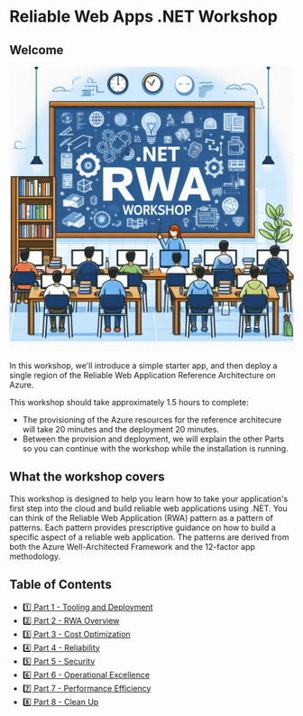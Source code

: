 # Reliable Web Apps .NET Workshop

## Welcome

![DotNet RWA Welcome Illustration](./images/0-Introduction/IntroductionToRWADotNet.jpeg)

In this workshop, we'll introduce a simple starter app, and then deploy a single region of the Reliable Web Application Reference Architecture on Azure. 

This workshop should take approximately 1.5 hours to complete:

- The provisioning of the Azure resources for the reference architecure will take 20 minutes and the deployment 20 minutes.
- Between the provision and deployment, we will explain the other Parts so you can continue with the workshop while the installation is running.

## What the workshop covers

This workshop is designed to help you learn how to take your application's first step into the cloud and build reliable web applications using .NET. You can think of the Reliable Web Application (RWA) pattern as a pattern of patterns. Each pattern provides prescriptive guidance on how to build a specific aspect of a reliable web application. The patterns are derived from both the Azure Well-Architected Framework and the 12-factor app methodology.

## Table of Contents

- [1️⃣ Part 1 - Tooling and Deployment](./1%20-%20Tooling%20and%20Deployment/README.md)
- [2️⃣ Part 2 - RWA Overview](./2%20-%RWA%Overview/README.md)
- [3️⃣ Part 3 - Cost Optimization](./3%20-%20Cost%20Optimization/README.md)
- [4️⃣ Part 4 - Reliability](./4%20-%20Reliability/README.md)
- [5️⃣ Part 5 - Security](./5%20-%20Security/README.md)
- [6️⃣ Part 6 - Operational Excellence](./6%20-%20Operational%20Excellence/README.md)
- [7️⃣ Part 7 - Performance Efficiency](./7%20-%20Performance%20Efficiency/README.md)
- [8️⃣ Part 8 - Clean Up](./8%20-%20Clean%20Up/README.md)